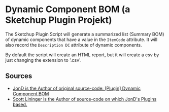 # Dynamic Component BOM (a Sketchup Plugin Projekt)

The Sketchup Plugin Script will generate a summarized list (Summary BOM) of dynamic components that have a value in the `ItemCode` attribute.
It will also record the `Description DC` attribute of dynamic components. 

By default the script will create an HTML report, but it will create a csv by just changing the extension to '.csv'.

## Sources

- [JonD is the Author of original source-code: [Plugin] Dynamic Component BOM](http://sketchucation.com/forums/viewtopic.php?t=24925)
- [Scott Lininger is the Author of source-code on which JonD's Plugins based.](https://www.linkedin.com/in/scottlininger)

